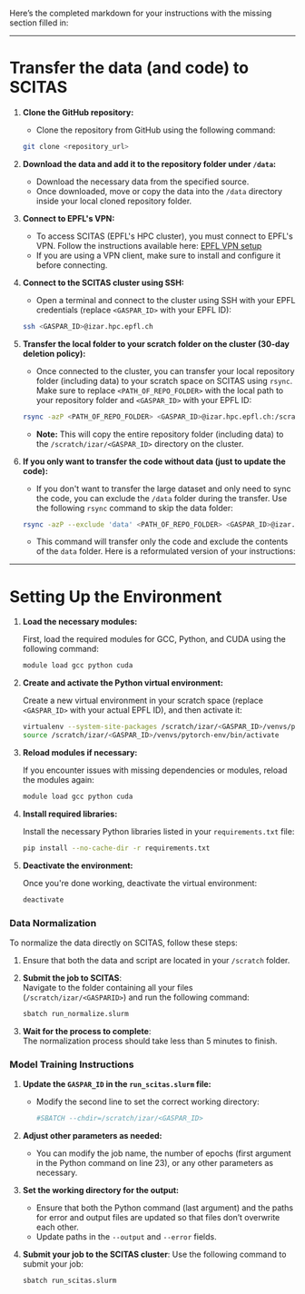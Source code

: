 Here’s the completed markdown for your instructions with the missing section filled in:

---

# Transfer the data (and code) to SCITAS

1. **Clone the GitHub repository:**
    - Clone the repository from GitHub using the following command:
    
    ```bash
    git clone <repository_url>
    ```

2. **Download the data and add it to the repository folder under `/data`:**
    - Download the necessary data from the specified source.
    - Once downloaded, move or copy the data into the `/data` directory inside your local cloned repository folder.

3. **Connect to EPFL's VPN:**
    - To access SCITAS (EPFL's HPC cluster), you must connect to EPFL's VPN. Follow the instructions available here:
    [EPFL VPN setup](https://www.epfl.ch/campus/services/en/it-services/network-services/remote-intranet-access/vpn-clients-available/)
    - If you are using a VPN client, make sure to install and configure it before connecting.

4. **Connect to the SCITAS cluster using SSH:**
    - Open a terminal and connect to the cluster using SSH with your EPFL credentials (replace `<GASPAR_ID>` with your EPFL ID):
    
    ```bash
    ssh <GASPAR_ID>@izar.hpc.epfl.ch
    ```

5. **Transfer the local folder to your scratch folder on the cluster (30-day deletion policy):**
    - Once connected to the cluster, you can transfer your local repository folder (including data) to your scratch space on SCITAS using `rsync`. Make sure to replace `<PATH_OF_REPO_FOLDER>` with the local path to your repository folder and `<GASPAR_ID>` with your EPFL ID:
    
    ```bash
    rsync -azP <PATH_OF_REPO_FOLDER> <GASPAR_ID>@izar.hpc.epfl.ch:/scratch/izar/<GASPAR_ID>
    ```

    - **Note:** This will copy the entire repository folder (including data) to the `/scratch/izar/<GASPAR_ID>` directory on the cluster. 

6. **If you only want to transfer the code without data (just to update the code):**
    - If you don't want to transfer the large dataset and only need to sync the code, you can exclude the `/data` folder during the transfer. Use the following `rsync` command to skip the data folder:
    
    ```bash
    rsync -azP --exclude 'data' <PATH_OF_REPO_FOLDER> <GASPAR_ID>@izar.hpc.epfl.ch:/scratch/izar/<GASPARID>
    ```
    
    - This command will transfer only the code and exclude the contents of the `data` folder.
Here is a reformulated version of your instructions:

---

# Setting Up the Environment

1. **Load the necessary modules:**

   First, load the required modules for GCC, Python, and CUDA using the following command:

   ```bash
   module load gcc python cuda
   ```

2. **Create and activate the Python virtual environment:**

   Create a new virtual environment in your scratch space (replace `<GASPAR_ID>` with your actual EPFL ID), and then activate it:

   ```bash
   virtualenv --system-site-packages /scratch/izar/<GASPAR_ID>/venvs/pytorch-env
   source /scratch/izar/<GASPAR_ID>/venvs/pytorch-env/bin/activate
   ```

3. **Reload modules if necessary:**

   If you encounter issues with missing dependencies or modules, reload the modules again:

   ```bash
   module load gcc python cuda
   ```

4. **Install required libraries:**

   Install the necessary Python libraries listed in your `requirements.txt` file:

   ```bash
   pip install --no-cache-dir -r requirements.txt
   ```

5. **Deactivate the environment:**

   Once you're done working, deactivate the virtual environment:

   ```bash
   deactivate
   ```


### Data Normalization

To normalize the data directly on SCITAS, follow these steps:

1. Ensure that both the data and script are located in your `/scratch` folder.
  

2. **Submit the job to SCITAS**:  
   Navigate to the folder containing all your files (`/scratch/izar/<GASPARID>`) and run the following command:
   ```bash
   sbatch run_normalize.slurm
   ```

3. **Wait for the process to complete**:  
   The normalization process should take less than 5 minutes to finish.


### Model Training Instructions

1. **Update the `GASPAR_ID` in the `run_scitas.slurm` file:**
   - Modify the second line to set the correct working directory:
     ```bash
     #SBATCH --chdir=/scratch/izar/<GASPAR_ID>
     ```

2. **Adjust other parameters as needed:**
   - You can modify the job name, the number of epochs (first argument in the Python command on line 23), or any other parameters as necessary.

3. **Set the working directory for the output:**
   - Ensure that both the Python command (last argument) and the paths for error and output files are updated so that files don’t overwrite each other.
   - Update paths in the `--output` and `--error` fields.

4. **Submit your job to the SCITAS cluster**:
   Use the following command to submit your job:
   ```bash
   sbatch run_scitas.slurm
   ```
